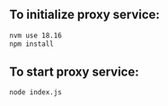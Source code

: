 ## To initialize proxy service:

```sh
nvm use 18.16
npm install
```

## To start proxy service:

```sh
node index.js
```